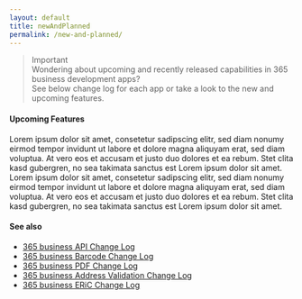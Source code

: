 ```yaml
---
layout: default
title: newAndPlanned
permalink: /new-and-planned/
---
```


> Important<br>Wondering about upcoming and recently released capabilities in 365 business development apps?<br>See below change log for each app or take a look to the new and upcoming features.

#### Upcoming Features

Lorem ipsum dolor sit amet, consetetur sadipscing elitr, sed diam nonumy eirmod tempor invidunt ut labore et dolore magna aliquyam erat, sed diam voluptua. At vero eos et accusam et justo duo dolores et ea rebum. Stet clita kasd gubergren, no sea takimata sanctus est Lorem ipsum dolor sit amet. Lorem ipsum dolor sit amet, consetetur sadipscing elitr, sed diam nonumy eirmod tempor invidunt ut labore et dolore magna aliquyam erat, sed diam voluptua. At vero eos et accusam et justo duo dolores et ea rebum. Stet clita kasd gubergren, no sea takimata sanctus est Lorem ipsum dolor sit amet.

#### See also

- [365 business API Change Log](changelog/365-business-api/)
- [365 business Barcode Change Log](changelog/365-business-barcode/)
- [365 business PDF Change Log](changelog/365-business-pdf/)
- [365 business Address Validation Change Log](changelog/365-business-address-validation/)
- [365 business ERiC Change Log](changelog/365-business-eric/)